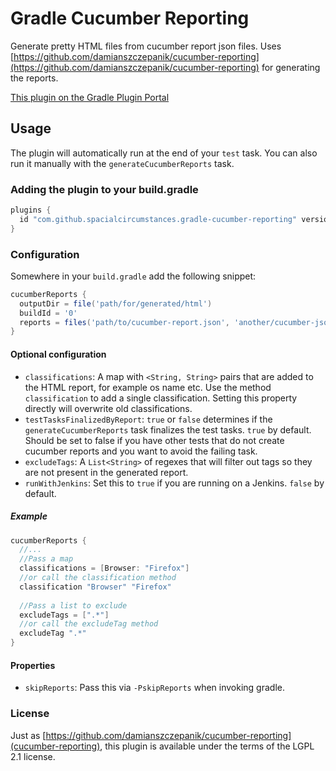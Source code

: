# Gradle Cucumber Reporting
Generate pretty HTML files from cucumber report json files.
Uses [https://github.com/damianszczepanik/cucumber-reporting](https://github.com/damianszczepanik/cucumber-reporting) for generating the reports.

[This plugin on the Gradle Plugin Portal](https://plugins.gradle.org/plugin/com.github.spacialcircumstances.gradle-cucumber-reporting)

## Usage

The plugin will automatically run at the end of your `test` task. You can also run it manually with the `generateCucumberReports` task.

### Adding the plugin to your build.gradle

```gradle
plugins {
  id "com.github.spacialcircumstances.gradle-cucumber-reporting" version "0.1.7"
}
```

### Configuration

Somewhere in your `build.gradle` add the following snippet:

```gradle
cucumberReports {
  outputDir = file('path/for/generated/html')
  buildId = '0'
  reports = files('path/to/cucumber-report.json', 'another/cucumber-json.json')
}
```

#### Optional configuration

- `classifications`: A map with `<String, String>` pairs that are added to the HTML report, for example os name etc.
    Use the method `classification` to add a single classification. Setting this property directly will overwrite old classifications.
- `testTasksFinalizedByReport`: `true` or `false` determines if the `generateCucumberReports` task finalizes the test tasks. `true` by default.
    Should be set to false if you have other tests that do not create cucumber reports and you want to avoid the failing task.
- `excludeTags`: A `List<String>` of regexes that will filter out tags so they are not present in the generated report.
- `runWithJenkins`: Set this to `true` if you are running on a Jenkins. `false` by default.

##### Example

```gradle
cucumberReports {
  //...
  //Pass a map
  classifications = [Browser: "Firefox"]
  //or call the classification method
  classification "Browser" "Firefox"
  
  //Pass a list to exclude
  excludeTags = [".*"]
  //or call the excludeTag method
  excludeTag ".*"
}
```


#### Properties

- `skipReports`: Pass this via `-PskipReports` when invoking gradle.

### License

Just as [https://github.com/damianszczepanik/cucumber-reporting](cucumber-reporting), this plugin is available under the terms of the LGPL 2.1 license.
